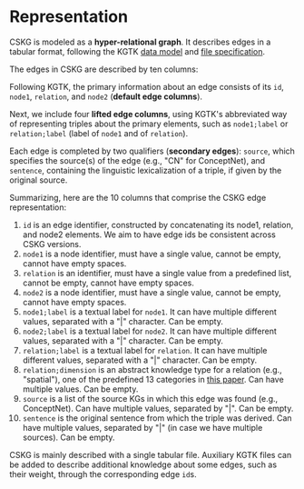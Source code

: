 # Representation

CSKG is modeled as a **hyper-relational graph**. It describes edges in a tabular format, following the KGTK [data model](https://kgtk.readthedocs.io/en/latest/data_model/) and [file specification](https://kgtk.readthedocs.io/en/latest/specification/).

The edges in CSKG are described by ten columns:

Following KGTK, the primary information about an edge consists of its `id`, `node1`, `relation`, and `node2` (**default edge columns**). 

Next, we include four **lifted edge columns**, using KGTK's abbreviated way of representing triples about the primary elements, such as `node1;label` or `relation;label` (label of `node1` and of `relation`). 

Each edge is completed by two qualifiers (**secondary edges**): `source`, which specifies the source(s) of the edge (e.g., "CN" for ConceptNet), and `sentence`, containing the linguistic lexicalization of a triple, if given by the original source. 

Summarizing, here are the 10 columns that comprise the CSKG edge representation: 
1. `id` is an edge identifier, constructed by concatenating its node1, relation, and node2 elements. We aim to have edge ids be consistent across CSKG versions.
2. `node1` is a node identifier, must have a single value, cannot be empty, cannot have empty spaces. 
3. `relation` is an identifier, must have a single value from a predefined list, cannot be empty, cannot have empty spaces.
4. `node2` is a node identifier, must have a single value, cannot be empty, cannot have empty spaces. 
5. `node1;label` is a textual label for `node1`. It can have multiple different values, separated with a "|" character. Can be empty.
6. `node2;label` is a textual label for `node2`. It can have multiple different values, separated with a "|" character. Can be empty.
7. `relation;label` is a textual label for `relation`. It can have multiple different values, separated with a "|" character. Can be empty.
8. `relation;dimension` is an abstract knowledge type for a relation (e.g., "spatial"), one of the predefined 13 categories in [this paper](https://arxiv.org/abs/2101.04640). Can have multiple values. Can be empty.
9. `source` is a list of the source KGs in which this edge was found (e.g., ConceptNet). Can have multiple values, separated by "|". Can be empty.
10. `sentence` is the original sentence from which the triple was derived. Can have multiple values, separated by "|" (in case we have multiple sources). Can be empty.


CSKG is mainly described with a single tabular file. Auxiliary KGTK files can be added to describe additional knowledge about some edges, such as their weight, through the corresponding edge `id`s. 

